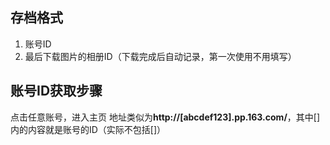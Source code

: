 ## 存档格式
1. 账号ID
2. 最后下载图片的相册ID（下载完成后自动记录，第一次使用不用填写）

## 账号ID获取步骤
点击任意账号，进入主页
地址类似为**http://[abcdef123].pp.163.com/**，其中[]内的内容就是账号的ID（实际不包括[]）
